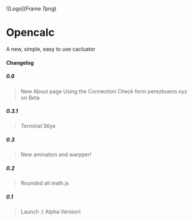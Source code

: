 ![Logo](Frame 7png)
# Opencalc
 A new, simple, easy to use cacluator
 #### Changelog
##### 0.6
> New About page
> Using the Connection Check form perezbueno.xyz on Beta
##### 0.3.1
> Terminal Stlye
##### 0.3
> New amination and warpper!
##### 0.2
> Rounded all math.js
##### 0.1
 > Launch :) Alpha Version!
